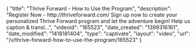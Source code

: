 {
    "title": "Thrive Forward - How to Use the Program",
    "description": "Register Now - http:\/\/thriveforward.com\/ Sign up now to create your personalized Thrive Forward program and let the adventure begin! Help us caption & transl...",
    "videoid": "165523",
    "date_created": "1399316161",
    "date_modified": "1418181404",
    "type": "captivate",
    "layout": "video",
    "url": "\/v\/thrive-forward-how-to-use-the-program\/165523"
}